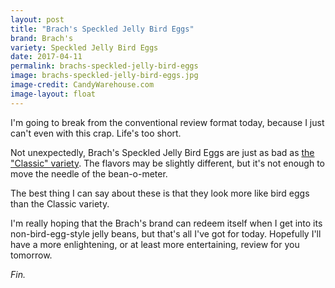 ```yaml
---
layout: post
title: "Brach's Speckled Jelly Bird Eggs"
brand: Brach's
variety: Speckled Jelly Bird Eggs
date: 2017-04-11
permalink: brachs-speckled-jelly-bird-eggs
image: brachs-speckled-jelly-bird-eggs.jpg
image-credit: CandyWarehouse.com
image-layout: float
---
```


I'm going to break from the conventional review format today,
because I just can't even with this crap.
Life's too short.

Not unexpectedly, Brach's Speckled Jelly Bird Eggs are just as bad as
[the "Classic" variety](/brachs-classic-jelly-bird-eggs).
The flavors may be slightly different, but it's not enough to move the
needle of the bean-o-meter.

The best thing I can say about these is that they look more like bird eggs
than the Classic variety.

I'm really hoping that the Brach's brand can redeem itself
when I get into its non-bird-egg-style jelly beans,
but that's all I've got for today.
Hopefully I'll have a more enlightening,
or at least more entertaining, review for you tomorrow.

_Fin._
